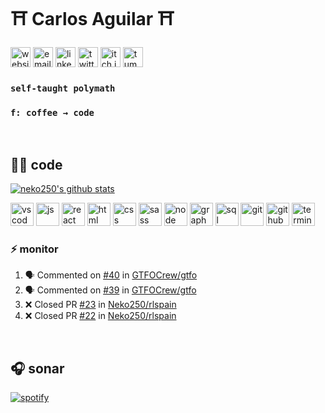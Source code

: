 # :shinto_shrine: Carlos Aguilar :shinto_shrine:

[<img alt="website" width="32px" src="img/icons/home.svg" />][www] [<img alt="email" width="32px" src="img/icons/email.svg" />][mail] [<img alt="linkedin" width="32px" src="img/icons/linkedin.svg" />][linkedin] [<img alt="twitter" width="32px" src="img/icons/twitter.svg" />][twitter] [<img alt="itch.io" width="32px" src="img/icons/itchio.svg" />][itch.io] [<img alt="tumblr" width="32px" src="img/icons/tumblr.svg" />][tumblr]

### `self-taught polymath`
### `f: coffee → code`

<br>

## :man_technologist: code

[<img alt="neko250's github stats" src="https://github-readme-stats.vercel.app/api?username=neko250&show_icons=true&hide_border=true&count_private=true&theme=gruvbox&title_color=ffd700&text_color=e0e0e0&icon_color=ffd700&bg_color=202020" />][rank]

[<img alt="vscode" width="37px" src="img/tech/vscode.png" />][vscode] [<img alt="js" width="37px" src="img/tech/js.png" />][js] [<img alt="react" width="37px" src="img/tech/react.png" />][react] [<img alt="html" width="37px" src="img/tech/html.png" />][html] [<img alt="css" width="37px" src="img/tech/css.png" />][css] [<img alt="sass" width="37px" src="img/tech/sass.png" />][sass] [<img alt="node" width="37px" src="img/tech/node.png" />][node] [<img alt="graphql" width="37px" src="img/tech/graphql.png" />][graphql] [<img alt="sql" width="37px" src="img/tech/sql.png" />][sql] [<img alt="git" width="37px" src="img/tech/git.png" />][git] [<img alt="github" width="37px" src="img/tech/github.png" />][github] [<img alt="terminal" width="37px" src="img/tech/terminal.png" />][terminal]

### :zap: monitor

<!--START_SECTION:activity-->
1. 🗣 Commented on [#40](https://github.com/GTFOCrew/gtfo/issues/40) in [GTFOCrew/gtfo](https://github.com/GTFOCrew/gtfo)
2. 🗣 Commented on [#39](https://github.com/GTFOCrew/gtfo/issues/39) in [GTFOCrew/gtfo](https://github.com/GTFOCrew/gtfo)
3. ❌ Closed PR [#23](https://github.com/Neko250/rlspain/pull/23) in [Neko250/rlspain](https://github.com/Neko250/rlspain)
4. ❌ Closed PR [#22](https://github.com/Neko250/rlspain/pull/22) in [Neko250/rlspain](https://github.com/Neko250/rlspain)
<!--END_SECTION:activity-->

<br>

## :headphones: sonar

[![spotify](https://npaas.vercel.app/api/spotify)](https://open.spotify.com/user/neko250)

[www]: https://wh0am1.dev
[mail]: mailto:hi@wh0am1.dev
[linkedin]: https://linkedin.com/in/carlosaguilardev
[twitter]: https://twitter.com/neko250
[itch.io]: https://neko250.itch.io
[tumblr]: https://shatteredcontinuum.tumblr.com
[stats]: https://sourcerer.io/neko250
[rank]: https://profile.codersrank.io/user/neko250
[vscode]: https://code.visualstudio.com
[js]: https://developer.mozilla.org/en-US/docs/Web/JavaScript
[node]: https://nodejs.org
[react]: https://reactjs.org
[html]: https://developer.mozilla.org/en-US/docs/Web/HTML
[css]: https://developer.mozilla.org/en-US/docs/Web/CSS
[sass]: https://sass-lang.com
[graphql]: https://graphql.org
[sql]: https://en.wikipedia.org/wiki/SQL
[git]: https://git-scm.com
[github]: https://github.com
[terminal]: https://ohmyz.sh
